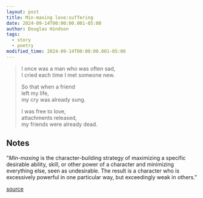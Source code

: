 ```yaml
---
layout: post
title: Min-maxing love:suffering
date: 2024-09-14T00:00:00.001-05:00
author: Douglas Hindson
tags:
  - story
  - poetry
modified_time: 2024-09-14T00:00:00.001-05:00
---
```

> I once was a man who was often sad,<br>
> I cried each time I met someone new.
> 
> 
> So that when a friend<br>
> left my life,<br>
> my cry was already sung.<br>
> 
> I was free to love,<br>
> attachments released,<br>
> my friends were already dead.

## Notes

"*Min-maxing* is the character-building strategy of maximizing a specific desirable ability, skill, or other power of a character and minimizing everything else, seen as undesirable. The result is a character who is excessively powerful in one particular way, but exceedingly weak in others."

[source](https://www.reddit.com/r/rpg_gamers/comments/kew14o/comment/gg4ttbk/?utm_source=share&utm_medium=web3x&utm_name=web3xcss&utm_term=1&utm_content=share_button)
